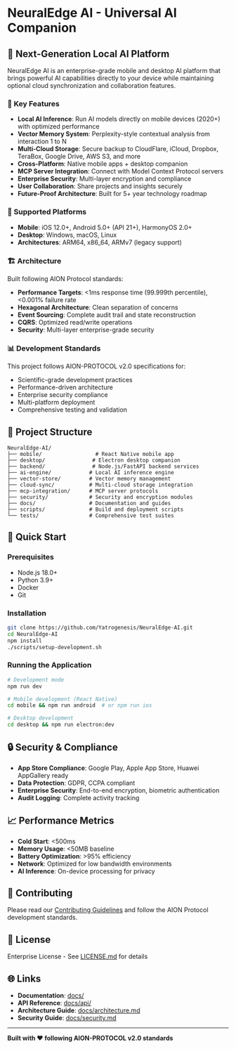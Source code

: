 # NeuralEdge AI - Universal AI Companion

## 🧠 Next-Generation Local AI Platform

NeuralEdge AI is an enterprise-grade mobile and desktop AI platform that brings powerful AI capabilities directly to your device while maintaining optional cloud synchronization and collaboration features.

### 🌟 Key Features

- **Local AI Inference**: Run AI models directly on mobile devices (2020+) with optimized performance
- **Vector Memory System**: Perplexity-style contextual analysis from interaction 1 to N
- **Multi-Cloud Storage**: Secure backup to CloudFlare, iCloud, Dropbox, TeraBox, Google Drive, AWS S3, and more  
- **Cross-Platform**: Native mobile apps + desktop companion
- **MCP Server Integration**: Connect with Model Context Protocol servers
- **Enterprise Security**: Multi-layer encryption and compliance
- **User Collaboration**: Share projects and insights securely
- **Future-Proof Architecture**: Built for 5+ year technology roadmap

### 📱 Supported Platforms

- **Mobile**: iOS 12.0+, Android 5.0+ (API 21+), HarmonyOS 2.0+
- **Desktop**: Windows, macOS, Linux
- **Architectures**: ARM64, x86_64, ARMv7 (legacy support)

### 🏗️ Architecture

Built following AION Protocol standards:
- **Performance Targets**: <1ms response time (99.999th percentile), <0.001% failure rate
- **Hexagonal Architecture**: Clean separation of concerns
- **Event Sourcing**: Complete audit trail and state reconstruction
- **CQRS**: Optimized read/write operations
- **Security**: Multi-layer enterprise-grade security

### 📊 Development Standards

This project follows AION-PROTOCOL v2.0 specifications for:
- Scientific-grade development practices
- Performance-driven architecture
- Enterprise security compliance
- Multi-platform deployment
- Comprehensive testing and validation

## 📁 Project Structure

```
NeuralEdge-AI/
├── mobile/                 # React Native mobile app
├── desktop/               # Electron desktop companion
├── backend/               # Node.js/FastAPI backend services  
├── ai-engine/            # Local AI inference engine
├── vector-store/         # Vector memory management
├── cloud-sync/           # Multi-cloud storage integration
├── mcp-integration/      # MCP server protocols
├── security/             # Security and encryption modules
├── docs/                 # Documentation and guides
├── scripts/              # Build and deployment scripts
└── tests/                # Comprehensive test suites
```

## 🚀 Quick Start

### Prerequisites
- Node.js 18.0+
- Python 3.9+
- Docker
- Git

### Installation
```bash
git clone https://github.com/Yatrogenesis/NeuralEdge-AI.git
cd NeuralEdge-AI
npm install
./scripts/setup-development.sh
```

### Running the Application
```bash
# Development mode
npm run dev

# Mobile development (React Native)
cd mobile && npm run android  # or npm run ios

# Desktop development
cd desktop && npm run electron:dev
```

## 🔒 Security & Compliance

- **App Store Compliance**: Google Play, Apple App Store, Huawei AppGallery ready
- **Data Protection**: GDPR, CCPA compliant
- **Enterprise Security**: End-to-end encryption, biometric authentication
- **Audit Logging**: Complete activity tracking

## 📈 Performance Metrics

- **Cold Start**: <500ms
- **Memory Usage**: <50MB baseline
- **Battery Optimization**: >95% efficiency
- **Network**: Optimized for low bandwidth environments
- **AI Inference**: On-device processing for privacy

## 🤝 Contributing

Please read our [Contributing Guidelines](./CONTRIBUTING.md) and follow the AION Protocol development standards.

## 📄 License

Enterprise License - See [LICENSE.md](./LICENSE.md) for details

## 🌐 Links

- **Documentation**: [docs/](./docs/)
- **API Reference**: [docs/api/](./docs/api/)
- **Architecture Guide**: [docs/architecture.md](./docs/architecture.md)
- **Security Guide**: [docs/security.md](./docs/security.md)

---

**Built with ❤️ following AION-PROTOCOL v2.0 standards**